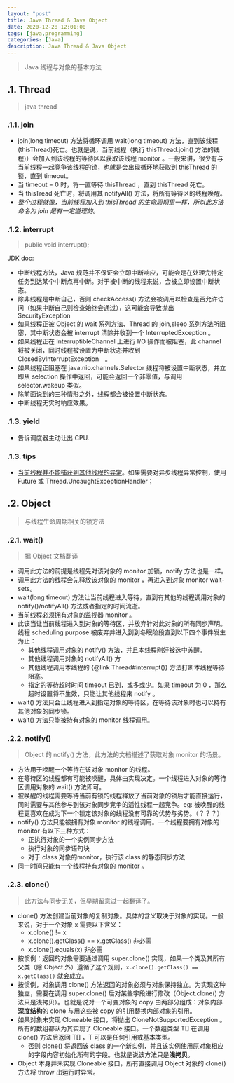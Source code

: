 ```yaml
---
layout: "post"
title: Java Thread & Java Object
date: 2020-12-28 12:01:00
tags: [java,programming]
categories: [Java]
description: Java Thread & Java Object
---
```


> Java 线程与对象的基本方法

## .1. Thread

> java thread<!--more-->

### .1.1. join

- join(long timeout) 方法将循环调用 wait(long timeout) 方法，直到该线程(thisThread)死亡。也就是说，当前线程（执行 thisThread.join() 方法的线程)）会加入到该线程的等待区以获取该线程 monitor 。一般来讲，很少有与当前线程一起竞争该线程的锁，也就是会出现循环地获取到 thisThread 的锁，直到 timeout。
- 当 timeout = 0 时，将一直等待 thisThread ，直到 thisThread 死亡。
- 当 thisTread 死亡时，将调用其 notifyAll() 方法，将所有等待区的线程唤醒。
- *整个过程就像，当前线程加入到 thisThread 的生命周期里一样，所以此方法命名为 join 是有一定道理的。*

### .1.2. interrupt

> public void interrupt();

JDK doc:

- 中断线程方法，Java 规范并不保证会立即中断响应，可能会是在处理完特定任务到达某个中断点再中断。对于被中断的线程来说，会被立即设置中断状态。
- 除非线程是中断自己，否则 checkAccess() 方法会被调用以检查是否允许访问（如果中断自己则检查始终会通过），这可能会导致抛出 SecurityException
- 如果线程正被 Object 的 wait 系列方法、Thread 的 join,sleep 系列方法所阻塞，其中断状态会被 interrupt 清除并收到一个 InterruptedException 。
- 如果线程正在 InterruptibleChannel 上进行 I/O 操作而被阻塞，此 channel 将被关闭，同时线程被设置为中断状态并收到 ClosedByInterruptException　。
- 如果线程正阻塞在 java.nio.channels.Selector 线程将被设置中断状态，并立即从 selection 操作中返回，可能会返回一个非零值，与调用 selector.wakeup 类似。
- 除前面说到的三种情形之外，线程都会被设置中断状态。
- 中断线程无实时响应效果。

### .1.3. yield

- 告诉调度器主动让出 CPU.

### .1.3. tips

- [当前线程并不能捕获到其他线程的异常](https://stackoverflow.com/questions/6546193/how-to-catch-an-exception-from-a-thread)。如果需要对异步线程异常控制，使用 Future 或 Thread.UncaughtExceptionHandler；

## .2. Object

> 与线程生命周期相关的锁方法

### .2.1. wait()

> 据 Object 文档翻译

- 调用此方法的前提是线程先对该对象的 monitor 加锁，notify 方法也是一样。
- 调用此方法的线程会先释放该对象的 monitor ，再进入到对象 monitor wait-sets。
- wait(long timeout) 方法让当前线程进入等待，直到有其他的线程调用对象的 notify()/notifyAll() 方法或者指定的时间流逝。
- 当前线程必须拥有对象的监视器 monitor 。
- 此该当让当前线程进入到对象的等待区，并放弃针对此对象的所有同步声明。线程 scheduling purpose 被废弃并进入到到冬眠阶段直到以下四个事件发生为止：
    - 其他线程调用对象的 notify() 方法，并且本线程刚好被选中苏醒。
    - 其他线程调用对象的 notifyAll() 方
    - 其他线程调用本线程的 {@link Thread#interrupt()} 方法打断本线程等待阻塞。
    - 指定的等待超时时间 timeout 已到，或多或少。如果 timeout 为 0 ，那么超时设置将不生效，只能让其他线程来 notify 。
- wait() 方法只会让线程进入到指定对象的等待区，在等待该对象时也可以持有其他对象的同步锁。
- wait() 方法只能被持有对象的 monitor 线程调用。

### .2.2. notify()

> Object 的 notify() 方法，此方法的文档描述了获取对象 monitor 的场景。

- 方法用于唤醒一个等待在该对象 monitor 的线程。
- 在等待区的线程都有可能被唤醒，具体由实现决定。一个线程进入对象的等待区调用对象的 wait() 方法即可。
- 被唤醒的线程需要等待当前有锁的线程释放了当前对象的锁后才能直接运行，同时需要与其他参与到该对象同步竞争的活性线程一起竞争。eg: 被唤醒的线程更喜欢在成为下一个锁定该对象的线程没有可靠的优势与劣势。（？？？）
- notify() 方法只能被拥有对象 monitor 的线程调用。一个线程要拥有对象的 monitor 有以下三种方式：
    - 正执行对象的一个实例同步方法
    - 执行对象的同步语句块
    - 对于 class 对象的monitor，执行该 class 的静态同步方法
- 同一时间只能有一个线程持有对象的 monitor 。

### .2.3. clone()

> 此方法与同步无关，但早期留意过一起翻译了。

- clone() 方法创建当前对象的复制对象。具体的含义取决于对象的实现。一般来说，对于一个对象 x 需要以下含义：
    - x.clone() != x
    - x.clone().getClass() == x.getClass() 非必需
    - x.clone().equals(x) 非必需
- 按惯例：返回的对象需要通过调用 super.clone() 实现，如果一个类及其所有父类（除 Object 外）遵循了这个规则，`x.clone().getClass() == x.getClass()` 就会成立。
- 按惯例，对象调用 clone() 方法返回的对象必须与对象保持独立。为实现这种独立，需要在调用 super.clone() 后对某些字段进行修改（Object.clone() 方法只是浅拷贝）。也就是说对一个可变对象的 copy 由两部分组成：对象内部**深度结构**的 clone 与用这些被 copy 的引用替换内部对象的引用。
- 如果对象未实现 Cloneable 接口，将抛出 CloneNotSupportedException 。所有的数组都认为其实现了 Cloneable 接口。一个数组类型 T[] 在调用 clone() 方法后返回 T[] ，T 可以是任何引用或基本类型。
    - 否则 clone() 将返回该 class 的一个新实例，并且该实例使用原对象相应的字段内容初始化所有的字段。也就是说该方法只是**浅拷贝**。
- Object 本身并未实现 Cloneable 接口，所有直接调用 Object 对象的 clone() 方法将 throw 出运行时异常。

